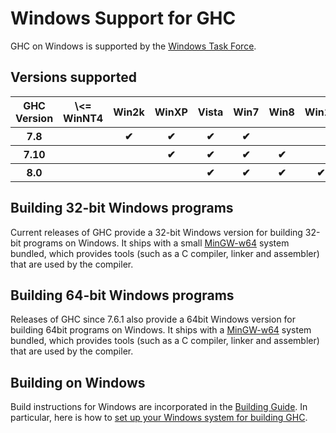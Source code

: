 # Windows Support for GHC


GHC on Windows is supported by the [Windows Task Force](windows-task-force).

## Versions supported

<table><tr><th> GHC Version </th>
<th> \<= WinNT4 </th>
<th> Win2k </th>
<th> WinXP </th>
<th> Vista </th>
<th> Win7 </th>
<th> Win8 </th>
<th> Win10 
</th></tr>
<tr><th>  7.8          </th>
<th></th>
<th>  ✔      </th>
<th>  ✔      </th>
<th>  ✔      </th>
<th>  ✔     </th>
<th></th>
<th></th></tr>
<tr><th>  7.10         </th>
<th></th>
<th></th>
<th>  ✔      </th>
<th>  ✔      </th>
<th>  ✔     </th>
<th>  ✔     </th>
<th></th></tr>
<tr><th>  8.0          </th>
<th></th>
<th></th>
<th></th>
<th>  ✔      </th>
<th>  ✔     </th>
<th>  ✔     </th>
<th>  ✔      
</th></tr></table>

## Building 32-bit Windows programs


Current releases of GHC provide a 32-bit Windows version for building 32-bit programs on Windows. It ships with a small [ MinGW-w64](http://mingw-w64.sourceforge.net/) system bundled, which provides tools (such as a C compiler, linker and assembler) that are used by the compiler.

## Building 64-bit Windows programs


Releases of GHC since 7.6.1 also provide a 64bit Windows version for building 64bit programs on Windows. It ships with a [ MinGW-w64](http://mingw-w64.sourceforge.net/) system bundled, which provides tools (such as a C compiler, linker and assembler) that are used by the compiler.

## Building on Windows


Build instructions for Windows are incorporated in the [Building Guide](building).  In particular, here is how to [set up your Windows system for building GHC](building/preparation/windows).
